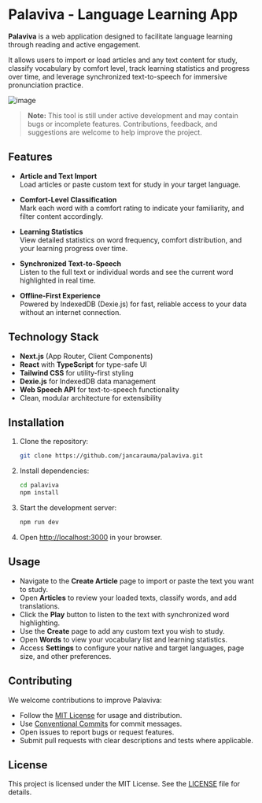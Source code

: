 # Palaviva - Language Learning App

**Palaviva** is a web application designed to facilitate language learning through reading and active engagement. 

It allows users to import or load articles and any text content for study, classify vocabulary by comfort level, track learning statistics and progress over time, and leverage synchronized text-to-speech for immersive pronunciation practice.

![image](https://github.com/user-attachments/assets/147180da-8aa6-4a21-9b32-ae95b782f420)

> **Note:** This tool is still under active development and may contain bugs or incomplete features. Contributions, feedback, and suggestions are welcome to help improve the project.

## Features

- **Article and Text Import**  
  Load articles or paste custom text for study in your target language.

- **Comfort-Level Classification**  
  Mark each word with a comfort rating to indicate your familiarity, and filter content accordingly.

- **Learning Statistics**  
  View detailed statistics on word frequency, comfort distribution, and your learning progress over time.

- **Synchronized Text-to-Speech**  
  Listen to the full text or individual words and see the current word highlighted in real time.

- **Offline-First Experience**  
  Powered by IndexedDB (Dexie.js) for fast, reliable access to your data without an internet connection.

## Technology Stack

- **Next.js** (App Router, Client Components)  
- **React** with **TypeScript** for type-safe UI  
- **Tailwind CSS** for utility-first styling  
- **Dexie.js** for IndexedDB data management  
- **Web Speech API** for text-to-speech functionality  
- Clean, modular architecture for extensibility

## Installation

1. Clone the repository:
   ```bash
   git clone https://github.com/jancarauma/palaviva.git
   ```
2. Install dependencies:
   ```bash
   cd palaviva
   npm install
   ```
3. Start the development server:
   ```bash
   npm run dev
   ```
4. Open [http://localhost:3000](http://localhost:3000) in your browser.

## Usage

- Navigate to the **Create Article** page to import or paste the text you want to study.  
- Open **Articles** to review your loaded texts, classify words, and add translations.  
- Click the **Play** button to listen to the text with synchronized word highlighting.  
- Use the **Create** page to add any custom text you wish to study.  
- Open **Words** to view your vocabulary list and learning statistics.  
- Access **Settings** to configure your native and target languages, page size, and other preferences.  

## Contributing

We welcome contributions to improve Palaviva:

- Follow the [MIT License](#license) for usage and distribution.
- Use [Conventional Commits](https://www.conventionalcommits.org/) for commit messages.
- Open issues to report bugs or request features.
- Submit pull requests with clear descriptions and tests where applicable.

## License

This project is licensed under the MIT License. See the [LICENSE](./LICENSE) file for details.
